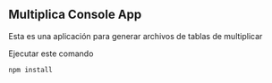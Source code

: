 ## Multiplica Console App

Esta es una aplicación para generar archivos de tablas de multiplicar

Ejecutar este comando

```
npm install
```
